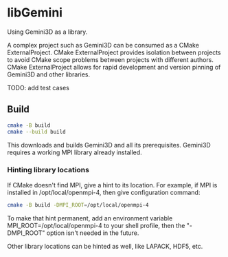 # libGemini

Using Gemini3D as a library.

A complex project such as Gemini3D can be consumed as a CMake ExternalProject.
CMake ExternalProject provides isolation between projects to avoid CMake scope problems between projects with different authors.
CMake ExternalProject allows for rapid development and version pinning of Gemini3D and other libraries.

TODO: add test cases

## Build

```sh
cmake -B build
cmake --build build
```

This downloads and builds Gemini3D and all its prerequisites.
Gemini3D requires a working MPI library already installed.

### Hinting library locations

If CMake doesn't find MPI, give a hint to its location.
For example, if MPI is installed in /opt/local/openmpi-4, then give configuration command:

```sh
cmake -B build -DMPI_ROOT=/opt/local/openmpi-4
```

To make that hint permanent, add an environment variable MPI_ROOT=/opt/local/openmpi-4 to your shell profile, then the "-DMPI_ROOT" option isn't needed in the future.

Other library locations can be hinted as well, like LAPACK, HDF5, etc.
